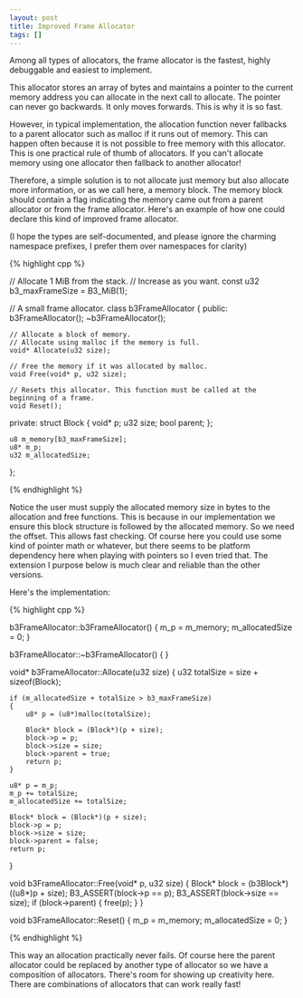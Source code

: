 ```yaml
---
layout: post
title: Improved Frame Allocator
tags: []
---
```


Among all types of allocators, the frame allocator is the fastest, highly debuggable and easiest to implement. 

This allocator stores an array of bytes and maintains a pointer to the current memory address you can allocate in the next call to allocate. 
The pointer can never go backwards. It only moves forwards. This is why it is so fast.

However, in typical implementation, the allocation function never fallbacks to a parent allocator such as malloc if it runs out of memory. 
This can happen often because it is not possible to free memory with this allocator. This is one practical rule of thumb of allocators. 
If you can't allocate memory using one allocator then fallback to another allocator!

Therefore, a simple solution is to not allocate just memory but also allocate more information, or as we call here, a memory block. 
The memory block should contain a flag indicating the memory came out from a parent allocator or from the frame allocator. 
Here's an example of how one could declare this kind of improved frame allocator. 

(I hope the types are self-documented, and please ignore the charming namespace prefixes, I prefer them over namespaces for clarity)

{% highlight cpp %}

// Allocate 1 MiB from the stack. 
// Increase as you want.
const u32 b3_maxFrameSize = B3_MiB(1);

// A small frame allocator.
class b3FrameAllocator
{
public:
	b3FrameAllocator();
	~b3FrameAllocator();

	// Allocate a block of memory.
	// Allocate using malloc if the memory is full.
	void* Allocate(u32 size);
	
	// Free the memory if it was allocated by malloc.
	void Free(void* p, u32 size);

	// Resets this allocator. This function must be called at the beginning of a frame.
	void Reset();
private:
	struct Block
	{
		void* p;
		u32 size;
		bool parent;
	};

	u8 m_memory[b3_maxFrameSize];
	u8* m_p;
	u32 m_allocatedSize;
};

{% endhighlight %}

Notice the user must supply the allocated memory size in bytes to the allocation and free functions. 
This is because in our implementation we ensure this block structure is followed by the allocated memory.
So we need the offset. This allows fast checking.
Of course here you could use some kind of pointer math or whatever, but there seems to be platform dependency 
here when playing with pointers so I even tried that. The extension I purpose below is much clear and reliable than 
the other versions.

Here's the implementation: 

{% highlight cpp %}

b3FrameAllocator::b3FrameAllocator()
{
	m_p = m_memory;
	m_allocatedSize = 0;
}

b3FrameAllocator::~b3FrameAllocator()
{
}

void* b3FrameAllocator::Allocate(u32 size)
{
	u32 totalSize = size + sizeof(Block);

	if (m_allocatedSize + totalSize > b3_maxFrameSize)
	{
		u8* p = (u8*)malloc(totalSize);
		
		Block* block = (Block*)(p + size);
		block->p = p;
		block->size = size;
		block->parent = true;
		return p;
	}

	u8* p = m_p;
	m_p += totalSize;
	m_allocatedSize += totalSize;
	
	Block* block = (Block*)(p + size);
	block->p = p;
	block->size = size;
	block->parent = false;
	return p;
}

void b3FrameAllocator::Free(void* p, u32 size)
{
	Block* block = (b3Block*)((u8*)p + size);
	B3_ASSERT(block->p == p);
	B3_ASSERT(block->size == size);
	if (block->parent)
	{
		free(p);
	}
}

void b3FrameAllocator::Reset()
{
	m_p = m_memory;
	m_allocatedSize = 0;
}

{% endhighlight %}

This way an allocation practically never fails. Of course here the parent allocator could be replaced by another type of allocator so we have a composition of 
allocators. There's room for showing up creativity here. There are combinations of allocators that can work really fast! 